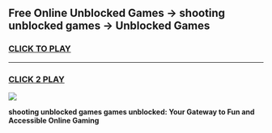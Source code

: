 
## Free Online Unblocked Games → shooting unblocked games → Unblocked Games
<h3>
<a href="https://premium.freeplayer.one?title=shooting_unblocked_games&ref=21F">CLICK TO PLAY</a></h3>
<hr>

<h3>
<a href="https://premium.freeplayer.one?title=shooting_unblocked_games&ref=21F">CLICK 2 PLAY</a>
  
</h3>

<a href="https://premium.freeplayer.one?title=shooting_unblocked_games&ref=21F/"><img src="https://clearcache.store/games.png"></a>


**shooting unblocked games games unblocked: Your Gateway to Fun and Accessible Online Gaming**
